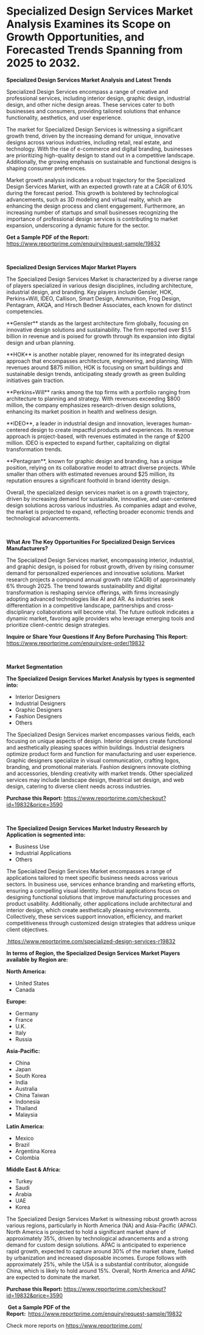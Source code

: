 <p><h1>Specialized Design Services Market Analysis Examines its Scope on Growth Opportunities, and Forecasted Trends Spanning from 2025 to 2032.</h1></p><p><strong>Specialized Design Services Market Analysis and Latest Trends</strong></p>
<p><p>Specialized Design Services encompass a range of creative and professional services, including interior design, graphic design, industrial design, and other niche design areas. These services cater to both businesses and consumers, providing tailored solutions that enhance functionality, aesthetics, and user experience. </p><p>The market for Specialized Design Services is witnessing a significant growth trend, driven by the increasing demand for unique, innovative designs across various industries, including retail, real estate, and technology. With the rise of e-commerce and digital branding, businesses are prioritizing high-quality design to stand out in a competitive landscape. Additionally, the growing emphasis on sustainable and functional designs is shaping consumer preferences.</p><p>Market growth analysis indicates a robust trajectory for the Specialized Design Services Market, with an expected growth rate at a CAGR of 6.10% during the forecast period. This growth is bolstered by technological advancements, such as 3D modeling and virtual reality, which are enhancing the design process and client engagement. Furthermore, an increasing number of startups and small businesses recognizing the importance of professional design services is contributing to market expansion, underscoring a dynamic future for the sector.</p></p>
<p><strong>Get a Sample PDF of the Report:&nbsp;</strong> <a href="https://www.reportprime.com/enquiry/request-sample/19832?utm_campaign=2714&utm_medium=2&utm_source=Github&utm_content=ia&utm_term=20032025&utm_id=specialized-design-services">https://www.reportprime.com/enquiry/request-sample/19832</a></p>
<p>&nbsp;</p>
<p><strong>Specialized Design Services Major Market Players</strong></p>
<p><p>The Specialized Design Services Market is characterized by a diverse range of players specialized in various design disciplines, including architecture, industrial design, and branding. Key players include Gensler, HOK, Perkins+Will, IDEO, Callison, Smart Design, Ammunition, Frog Design, Pentagram, AKQA, and Hirsch Bedner Associates, each known for distinct competencies.</p><p>**Gensler** stands as the largest architecture firm globally, focusing on innovative design solutions and sustainability. The firm reported over $1.5 billion in revenue and is poised for growth through its expansion into digital design and urban planning.</p><p>**HOK** is another notable player, renowned for its integrated design approach that encompasses architecture, engineering, and planning. With revenues around $875 million, HOK is focusing on smart buildings and sustainable design trends, anticipating steady growth as green building initiatives gain traction.</p><p>**Perkins+Will** ranks among the top firms with a portfolio ranging from architecture to planning and strategy. With revenues exceeding $800 million, the company emphasizes research-driven design solutions, enhancing its market position in health and wellness design.</p><p>**IDEO**, a leader in industrial design and innovation, leverages human-centered design to create impactful products and experiences. Its revenue approach is project-based, with revenues estimated in the range of $200 million. IDEO is expected to expand further, capitalizing on digital transformation trends.</p><p>**Pentagram**, known for graphic design and branding, has a unique position, relying on its collaborative model to attract diverse projects. While smaller than others with estimated revenues around $25 million, its reputation ensures a significant foothold in brand identity design.</p><p>Overall, the specialized design services market is on a growth trajectory, driven by increasing demand for sustainable, innovative, and user-centered design solutions across various industries. As companies adapt and evolve, the market is projected to expand, reflecting broader economic trends and technological advancements.</p></p>
<p>&nbsp;</p>
<p><strong>What Are The Key Opportunities For Specialized Design Services Manufacturers?</strong></p>
<p><p>The Specialized Design Services market, encompassing interior, industrial, and graphic design, is poised for robust growth, driven by rising consumer demand for personalized experiences and innovative solutions. Market research projects a compound annual growth rate (CAGR) of approximately 6% through 2025. The trend towards sustainability and digital transformation is reshaping service offerings, with firms increasingly adopting advanced technologies like AI and AR. As industries seek differentiation in a competitive landscape, partnerships and cross-disciplinary collaborations will become vital. The future outlook indicates a dynamic market, favoring agile providers who leverage emerging tools and prioritize client-centric design strategies.</p></p>
<p><strong>Inquire or Share Your Questions If Any Before Purchasing This Report:</strong> <a href="https://www.reportprime.com/enquiry/pre-order/19832?utm_campaign=2714&utm_medium=2&utm_source=Github&utm_content=ia&utm_term=20032025&utm_id=specialized-design-services">https://www.reportprime.com/enquiry/pre-order/19832</a></p>
<p>&nbsp;</p>
<p><strong>Market Segmentation</strong></p>
<p><strong>The Specialized Design Services Market Analysis by types is segmented into:</strong></p>
<p><ul><li>Interior Designers</li><li>Industrial Designers</li><li>Graphic Designers</li><li>Fashion Designers</li><li>Others</li></ul></p>
<p><p>The Specialized Design Services market encompasses various fields, each focusing on unique aspects of design. Interior designers create functional and aesthetically pleasing spaces within buildings. Industrial designers optimize product form and function for manufacturing and user experience. Graphic designers specialize in visual communication, crafting logos, branding, and promotional materials. Fashion designers innovate clothing and accessories, blending creativity with market trends. Other specialized services may include landscape design, theatrical set design, and web design, catering to diverse client needs across industries.</p></p>
<p><strong>Purchase this Report:&nbsp;</strong><a href="https://www.reportprime.com/checkout?id=19832&price=3590&utm_campaign=2714&utm_medium=2&utm_source=Github&utm_content=ia&utm_term=20032025&utm_id=specialized-design-services">https://www.reportprime.com/checkout?id=19832&price=3590</a></p>
<p>&nbsp;</p>
<p><strong>The Specialized Design Services Market Industry Research by Application is segmented into:</strong></p>
<p><ul><li>Business Use</li><li>Industrial Applications</li><li>Others</li></ul></p>
<p><p>The Specialized Design Services Market encompasses a range of applications tailored to meet specific business needs across various sectors. In business use, services enhance branding and marketing efforts, ensuring a compelling visual identity. Industrial applications focus on designing functional solutions that improve manufacturing processes and product usability. Additionally, other applications include architectural and interior design, which create aesthetically pleasing environments. Collectively, these services support innovation, efficiency, and market competitiveness through customized design strategies that address unique client objectives.</p></p>
<p><a href="https://www.reportprime.com/specialized-design-services-r19832?utm_campaign=2714&utm_medium=2&utm_source=Github&utm_content=ia&utm_term=20032025&utm_id=specialized-design-services">&nbsp;https://www.reportprime.com/specialized-design-services-r19832</a></p>
<p><strong>In terms of Region, the Specialized Design Services Market Players available by Region are:</strong></p>
<p>
    <p> <strong> North America: </strong>
        <ul>
            <li>United States</li>
            <li>Canada</li>
        </ul>
        </p> 
    <p> <strong> Europe: </strong>
        <ul>
            <li>Germany</li>
            <li>France</li>
            <li>U.K.</li>
            <li>Italy</li>
            <li>Russia</li>
        </ul>
        </p> 
    <p> <strong> Asia-Pacific: </strong>
        <ul>
            <li>China</li>
            <li>Japan</li>
            <li>South Korea</li>
            <li>India</li>
            <li>Australia</li>
            <li>China Taiwan</li>
            <li>Indonesia</li>
            <li>Thailand</li>
            <li>Malaysia</li>
        </ul>
        </p> 
    <p> <strong> Latin America: </strong>
        <ul>
            <li>Mexico</li>
            <li>Brazil</li>
            <li>Argentina Korea</li>
            <li>Colombia</li>
        </ul>
        </p> 
    <p> <strong> Middle East & Africa: </strong>
        <ul>
            <li>Turkey</li>
            <li>Saudi</li>
            <li>Arabia</li>
            <li>UAE</li>
            <li>Korea</li>
        </ul>
    </p>
    </p>
<p><p>The Specialized Design Services Market is witnessing robust growth across various regions, particularly in North America (NA) and Asia-Pacific (APAC). North America is projected to hold a significant market share of approximately 35%, driven by technological advancements and a strong demand for custom design solutions. APAC is anticipated to experience rapid growth, expected to capture around 30% of the market share, fueled by urbanization and increased disposable incomes. Europe follows with approximately 25%, while the USA is a substantial contributor, alongside China, which is likely to hold around 15%. Overall, North America and APAC are expected to dominate the market.</p></p>
<p><strong>Purchase this Report: </strong><a href="https://www.reportprime.com/checkout?id=19832&price=3590&utm_campaign=2714&utm_medium=2&utm_source=Github&utm_content=ia&utm_term=20032025&utm_id=specialized-design-services">https://www.reportprime.com/checkout?id=19832&price=3590</a></p>
<p>&nbsp;<strong>Get a Sample PDF of the Report:&nbsp;&nbsp;</strong><a href="https://www.reportprime.com/enquiry/request-sample/19832?utm_campaign=2714&utm_medium=2&utm_source=Github&utm_content=ia&utm_term=20032025&utm_id=specialized-design-services">https://www.reportprime.com/enquiry/request-sample/19832</a></p>
<p><strong></strong></p>
<p>Check more reports on <a href="https://www.reportprime.com/?utm_campaign=2714&utm_medium=2&utm_source=Github&utm_content=ia&utm_term=20032025&utm_id=specialized-design-services">https://www.reportprime.com/</a></p>